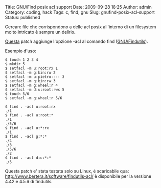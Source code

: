 Title: GNU/Find posix acl support
Date: 2009-09-28 18:25
Author: admin
Category: coding, hack
Tags: c, find, gnu
Slug: gnufind-posix-acl-support
Status: published

Cercare file che corrispondono a delle acl posix all'interno di un
filesystem molto intricato è sempre un delirio.

[Questa](http://www.bertera.it/software/findutils-acl/) patch aggiunge
l'opzione -acl al comando find
([GNU/Findutils](http://www.gnu.org/software/findutils/)).

Esempio d'uso:

```
$ touch 1 2 3 4
$ mkdir 5
$ setfacl -m u:root:rx 1
$ setfacl -m g:bin:rw 2
$ setfacl -m u:pietro:--- 3
$ setfacl -m g:bin:rw 3
$ setfacl -m g:wheel:r 4
$ setfacl -m d:u:root:rwx 5
$ touch 5/6
$ setfacl -m g:wheel:r 5/6

$ find . -acl u:root:rx
./1
$ find . -acl u:root:*
./1
./5/6
$ find . -acl u:*:rx
./1
$ find . -acl g:*:*
./4
./3
./5/6
./2
$ find . -acl d:u:*:*
./5
```

Questa patch e' stata testata solo su Linux, è scaricabile qua:
<http://www.bertera.it/software/findutils-acl/> è disponibile per la
versione 4.42 e 4.5.6 di findutils

